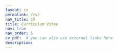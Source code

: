 ```yaml
---
layout: cv
permalink: /cv/
nav_title: CV
title: Curriculum Vitae
nav: true
nav_order: 5
cv_pdf:  # you can also use external links here
description: 
---
```

